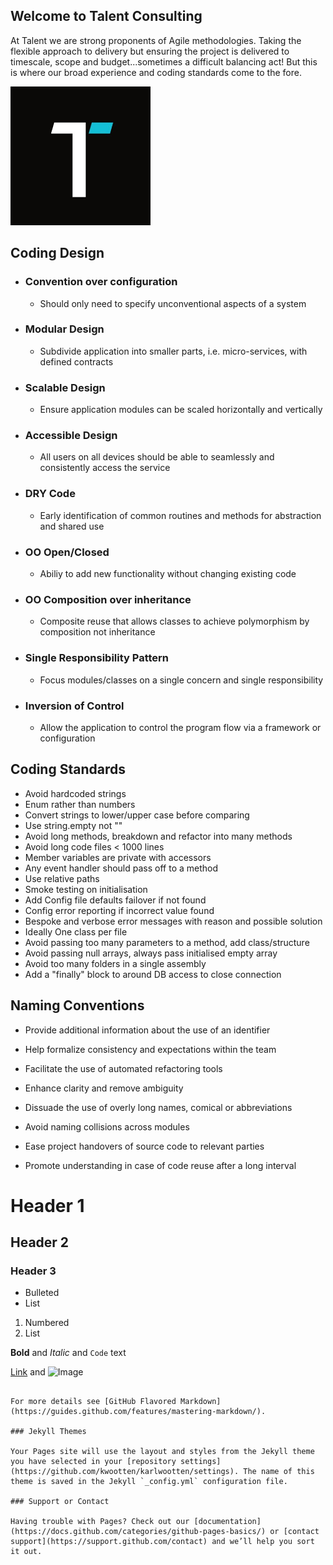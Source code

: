 ## Welcome to Talent Consulting

At Talent we are strong proponents of Agile methodologies. Taking the flexible approach to delivery but ensuring the project is delivered to timescale, scope and budget...sometimes a difficult balancing act! But this is where our broad experience and coding standards come to the fore. 

![Talent](/_site/images/Talent.png)

## Coding Design

- ### Convention over configuration
  - Should only need to specify unconventional aspects of a system
- ### Modular Design
  - Subdivide application into smaller parts, i.e. micro-services, with defined contracts
  
- ### Scalable Design
  - Ensure application modules can be scaled horizontally and vertically 

- ### Accessible Design
  - All users on all devices should be able to seamlessly and consistently access the service

- ### DRY Code
  - Early identification of common routines and methods for abstraction and shared use

- ### OO Open/Closed
  - Abiliy to add new functionality without changing existing code

- ### OO Composition over inheritance
  - Composite reuse that allows classes to achieve polymorphism by composition not inheritance

- ### Single Responsibility Pattern
  - Focus modules/classes on a single concern and single responsibility

- ### Inversion of Control	
  - Allow the application to control the program flow via a framework or configuration

## Coding Standards
- Avoid hardcoded strings
- Enum rather than numbers
- Convert strings to lower/upper case before comparing
- Use string.empty not ""
- Avoid long methods, breakdown and refactor into many methods
- Avoid long code files < 1000 lines
- Member variables are private with accessors
- Any event handler should pass off to a method
- Use relative paths
- Smoke testing on initialisation
- Add Config file defaults failover if not found
- Config error reporting if incorrect value found
- Bespoke and verbose error messages with reason and possible solution
- Ideally One class per file
- Avoid passing too many parameters to a method, add class/structure
- Avoid passing null arrays, always pass initialised empty array
- Avoid too many folders in a single assembly
- Add a "finally" block to around DB access to close connection

## Naming Conventions 
- Provide additional information about the use of an identifier</p>
- Help formalize consistency and expectations within the team</p>
- Facilitate the use of automated refactoring tools</p>
- Enhance clarity and remove ambiguity</p>
- Dissuade the use of overly long names, comical or abbreviations</p>
- Avoid naming collisions across modules</p>
- Ease project handovers of source code to relevant parties</p>
- Promote understanding in case of code reuse after a long interval
  
# Header 1
## Header 2
### Header 3

- Bulleted
- List

1. Numbered
2. List

**Bold** and _Italic_ and `Code` text

[Link](url) and ![Image](src)
```

For more details see [GitHub Flavored Markdown](https://guides.github.com/features/mastering-markdown/).

### Jekyll Themes

Your Pages site will use the layout and styles from the Jekyll theme you have selected in your [repository settings](https://github.com/kwootten/karlwootten/settings). The name of this theme is saved in the Jekyll `_config.yml` configuration file.

### Support or Contact

Having trouble with Pages? Check out our [documentation](https://docs.github.com/categories/github-pages-basics/) or [contact support](https://support.github.com/contact) and we’ll help you sort it out.
